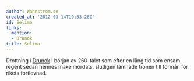 ```yaml
---
author: Wahnstrom.se
created_at: '2012-03-14T19:33:28Z'
id: Selima
links:
  mention:
  - Drunok
title: Selima
---
```


Drottning i [Drunok] i början av 260-talet som efter en lång tid som ensam regent sedan hennes make
mördats, slutligen lämnade tronen till förmån för rikets fortlevnad.

  [Drunok]: Drunok